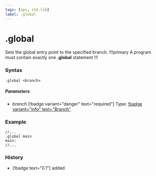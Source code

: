 ```yaml
---
tags: [api, std.lib]
label: .global
---
```

# .global
Sets the global entry point to the specified branch.
!!!primary
A program must contain exactly one **.global** statement
!!!
### Syntax
```
.global <branch>
```
##### Parameters
- *branch* [!badge variant="danger" text="required"] Type: [!badge variant="info" text="Branch"](/api-docs/datatypes/#branch)
### Example
```
//...
.global main
main:
//...
```
### History
- [!badge text="0.1"] added
